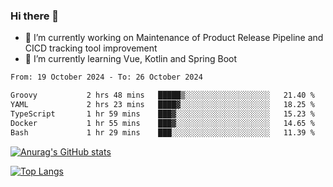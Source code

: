 ### Hi there 👋

- 🔭 I’m currently working on Maintenance of Product Release Pipeline and CICD tracking tool improvement
- 🌱 I’m currently learning Vue, Kotlin and Spring Boot

<!--START_SECTION:waka-->

```txt
From: 19 October 2024 - To: 26 October 2024

Groovy           2 hrs 48 mins   █████▒░░░░░░░░░░░░░░░░░░░   21.40 %
YAML             2 hrs 23 mins   ████▓░░░░░░░░░░░░░░░░░░░░   18.25 %
TypeScript       1 hr 59 mins    ███▓░░░░░░░░░░░░░░░░░░░░░   15.23 %
Docker           1 hr 55 mins    ███▓░░░░░░░░░░░░░░░░░░░░░   14.65 %
Bash             1 hr 29 mins    ███░░░░░░░░░░░░░░░░░░░░░░   11.39 %
```

<!--END_SECTION:waka-->

[![Anurag's GitHub stats](https://github-readme-stats.vercel.app/api?username=yunhao981&show_icons=true&theme=solarized-dark)](https://github.com/anuraghazra/github-readme-stats)

[![Top Langs](https://github-readme-stats.vercel.app/api/top-langs/?username=yunhao981&theme=solarized-dark&layout=compact)](https://github.com/anuraghazra/github-readme-stats)

<!--
**yunhao981/yunhao981** is a ✨ _special_ ✨ repository because its `README.md` (this file) appears on your GitHub profile.

Here are some ideas to get you started:

- 🔭 I’m currently working on Maintenance of Release Pipeline and CICD tracking tool improvement
- 🌱 I’m currently learning Vue, Kotlin and Spring Boot
- 👯 I’m looking to collaborate on ...
- 🤔 I’m looking for help with ...
- 💬 Ask me about ...
- 📫 How to reach me: ...
- 😄 Pronouns: ...
- ⚡ Fun fact: ...
-->


